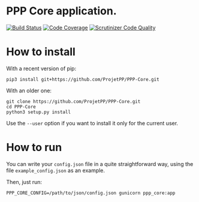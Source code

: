 # PPP Core application.

[![Build Status](https://scrutinizer-ci.com/g/ProjetPP/PPP-Core/badges/build.png?b=master)](https://scrutinizer-ci.com/g/ProjetPP/PPP-Core/build-status/master)
[![Code Coverage](https://scrutinizer-ci.com/g/ProjetPP/PPP-Core/badges/coverage.png?b=master)](https://scrutinizer-ci.com/g/ProjetPP/PPP-Core/?branch=master)
[![Scrutinizer Code Quality](https://scrutinizer-ci.com/g/ProjetPP/PPP-Core/badges/quality-score.png?b=master)](https://scrutinizer-ci.com/g/ProjetPP/PPP-Core/?branch=master)


# How to install

With a recent version of pip:

```
pip3 install git+https://github.com/ProjetPP/PPP-Core.git
```

With an older one:

```
git clone https://github.com/ProjetPP/PPP-Core.git
cd PPP-Core
python3 setup.py install
```

Use the `--user` option if you want to install it only for the current user.

# How to run

You can write your `config.json` file in a quite straightforward way, using
the file `example_config.json` as an example.

Then, just run:

```
PPP_CORE_CONFIG=/path/to/json/config.json gunicorn ppp_core:app
```
